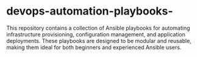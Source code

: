 # devops-automation-playbooks-
This repository contains a collection of Ansible playbooks for automating infrastructure provisioning, configuration management, and application deployments. These playbooks are designed to be modular and reusable, making them ideal for both beginners and experienced Ansible users.
